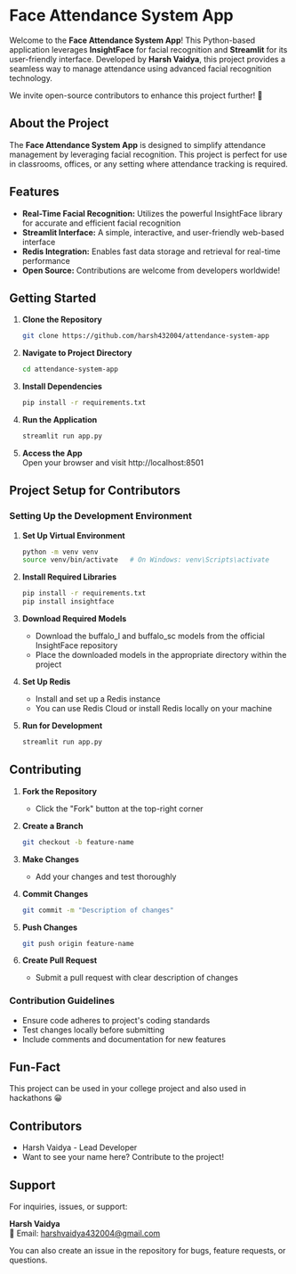 # Face Attendance System App

Welcome to the **Face Attendance System App**! This Python-based application leverages **InsightFace** for facial recognition and **Streamlit** for its user-friendly interface. Developed by **Harsh Vaidya**, this project provides a seamless way to manage attendance using advanced facial recognition technology.

We invite open-source contributors to enhance this project further! 🚀

## About the Project

The **Face Attendance System App** is designed to simplify attendance management by leveraging facial recognition. This project is perfect for use in classrooms, offices, or any setting where attendance tracking is required.

## Features

- **Real-Time Facial Recognition:** Utilizes the powerful InsightFace library for accurate and efficient facial recognition
- **Streamlit Interface:** A simple, interactive, and user-friendly web-based interface
- **Redis Integration:** Enables fast data storage and retrieval for real-time performance
- **Open Source:** Contributions are welcome from developers worldwide!

## Getting Started

1. **Clone the Repository**
   ```sh
   git clone https://github.com/harsh432004/attendance-system-app
   ```

2. **Navigate to Project Directory**
   ```sh
   cd attendance-system-app
   ```

3. **Install Dependencies**
   ```sh
   pip install -r requirements.txt
   ```

4. **Run the Application**
   ```sh
   streamlit run app.py
   ```

5. **Access the App**  
   Open your browser and visit http://localhost:8501

## Project Setup for Contributors

### Setting Up the Development Environment

1. **Set Up Virtual Environment**
   ```sh
   python -m venv venv
   source venv/bin/activate   # On Windows: venv\Scripts\activate
   ```

2. **Install Required Libraries**
   ```sh
   pip install -r requirements.txt
   pip install insightface
   ```

3. **Download Required Models**
   - Download the buffalo_l and buffalo_sc models from the official InsightFace repository
   - Place the downloaded models in the appropriate directory within the project

4. **Set Up Redis**
   - Install and set up a Redis instance
   - You can use Redis Cloud or install Redis locally on your machine

5. **Run for Development**
   ```sh
   streamlit run app.py
   ```

## Contributing

1. **Fork the Repository**
   - Click the "Fork" button at the top-right corner

2. **Create a Branch**
   ```sh
   git checkout -b feature-name
   ```

3. **Make Changes**
   - Add your changes and test thoroughly

4. **Commit Changes**
   ```sh
   git commit -m "Description of changes"
   ```

5. **Push Changes**
   ```sh
   git push origin feature-name
   ```

6. **Create Pull Request**
   - Submit a pull request with clear description of changes

### Contribution Guidelines
- Ensure code adheres to project's coding standards
- Test changes locally before submitting
- Include comments and documentation for new features

## Fun-Fact

This project can be used in your college project and also used in hackathons 😀

## Contributors

- Harsh Vaidya - Lead Developer
- Want to see your name here? Contribute to the project!

## Support

For inquiries, issues, or support:

**Harsh Vaidya**  
📧 Email: harshvaidya432004@gmail.com

You can also create an issue in the repository for bugs, feature requests, or questions.
